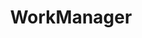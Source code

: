 ---
layout: default
title: WorkManager
grand_parent: Architecture components
nav_order: 2
parent: Data layer libraries
has_children: true
---